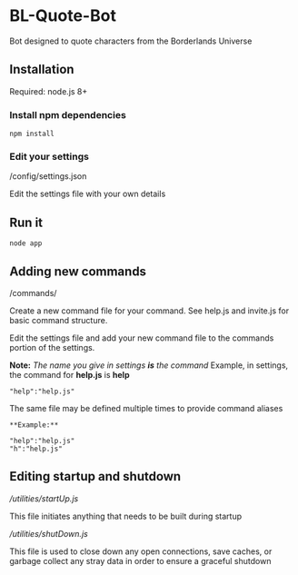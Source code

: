 # BL-Quote-Bot

Bot designed to quote characters from the Borderlands Universe

## Installation

Required: node.js 8+

### Install npm dependencies

	npm install

### Edit your settings

/config/settings.json

Edit the settings file with your own details

## Run it

	node app

## Adding new commands

/commands/

Create a new command file for your command. See help.js and invite.js for basic command structure.

Edit the settings file and add your new command file to the commands portion of the settings.

**Note:** *The name you give in settings __is__ the command*
Example, in settings, the command for **help.js** is **help**

	"help":"help.js"

The same file may be defined multiple times to provide command aliases

	**Example:**

	"help":"help.js"
	"h":"help.js"

## Editing startup and shutdown

*/utilities/startUp.js*

This file initiates anything that needs to be built during startup

*/utilities/shutDown.js*

This file is used to close down any open connections, save caches, or garbage collect any stray data in order to ensure a graceful shutdown
